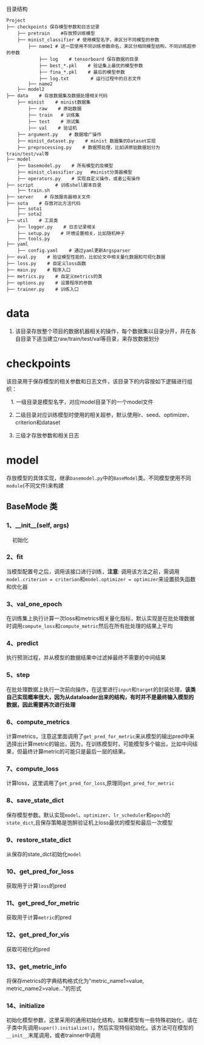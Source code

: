 目录结构

```
Project
├── checkpoints 保存模型参数和日志记录
    ├── pretrain    #存放预训练模型
    ├── minist_classifier # 使用模型名字，来区分不同模型的参数
        ├── name1 # 这一层使用不同训练参数命名，来区分相同模型结构，不同训练超参的参数
            ├── log    # tensorboard 保存数据的目录
            ├── best_*.pkl    # 验证集上最优的模型参数
            ├── fina_*.pkl    # 最后的模型参数
            ├── log.txt        # 运行过程中的日志文件
        ├── name2
    ├── model2
├── data    # 存放数据集及数据处理相关代码
    ├── minist    # minist数据集
        ├── raw    # 原始数据 
        ├── train   # 训练集 
        ├── test    # 测试集
        ├── val    # 验证机
    ├── argument.py    # 数据增广操作
    ├── minist_dataset.py    # minist 数据集的Dataset实现
    ├── preprocessing.py    # 数据预处理，比如讲原始数据划分为train/test/val等
├── model
    ├── basemodel.py    # 所有模型的及模型
    ├── minist_classifier.py   #minist分类器模型
    ├── operators.py    # 实现自定义操作，或者公有操作
├── script        # 训练shell脚本目录
    ├── train.sh    
├── server    # 存放服务器相关文件
├── sota    # 存放对比方法代码
    ├── sota1
    ├── sota2
├── util    # 工具类
    ├── logger.py    # 日志记录相关
    ├── setup.py    # 环境设置相关，比如随机种子
    ├── tools.py   
├── yaml
    ├── config.yaml    # 通过yaml更新Argsparser
├── eval.py    # 验证模型性能的，比如论文中相关量化数据和可视化数据
├── loss.py    # 自定义loss函数
├── main.py    # 程序入口
├── metrics.py    # 自定义metrics的类    
├── options.py    # 设置程序的参数
├── trainer.py    # 训练入口
```

# data

1. 该目录存放整个项目的数据机器相关的操作，每个数据集以目录分开，并在各自目录下适当建立raw/train/test/val等目录，来存放数据划分

# checkpoints

该目录用于保存模型的相关参数和日志文件，该目录下的内容按如下逻辑进行组织：

   1.  一级目录是模型名字，对应model目录下的一个model文件

2. 二级目录对应训练模型时使用的相关超参，默认使用lr、seed、optimizer、criterion和dataset

3. 三级才存放参数和相关日志

# model

存放模型的具体实现，继承`basemodel.py`中的`BaseModel`类。不同模型使用不同`module`(不同文件)来构建

## BaseMode 类

### 1、**\_\_init\_\_(self, args)**

    初始化

### 2、fit

当模型配置号之后，调用该接口进行训练，**注意**: 调用该方法之前，需调用`model.criterion = criterion`和`model.optimizer = optimizer`来设置损失函数和优化器

### 3、val_one_epoch

在训练集上执行计算一次loss和metrics相关量化指标，默认实现是在批处理数据时调用`compute_loss`和`compute_metric`然后在所有批处理的结果上平均

### 4、predict

执行预测过程，并从模型的数据结果中过滤掉最终不需要的中间结果

### 5、step

在批处理数据上执行一次前向操作，在这里进行`input`和`target`的封装处理，**该类自己实现概率很大，因为从dataloader出来的结构，有时并不是最终输入模型的数据，因此需要再次进行处理**

### 6、compute_metrics

计算metrics，注意这里面调用了`get_pred_for_metric`来从模型的输出pred中来选择出计算metric的输出，因为，在训练模型时，可能模型多个输出，比如中间结果，但最终计算metric的可能只是最后一层的结果。

### 7、compute_loss

计算loss，这里调用了`get_pred_for_loss`,原理同`get_pred_for_metric`

### 8、save_state_dict

保存模型参数。默认实现`model`、`optimizer`、`lr_scheduler`和`epoch`的`state_dict`,且保存策略是饱醉验证机上loss最优的模型和最后一次模型

### 9、restore_state_dict

从保存的state_dict初始化`model`

### 10、get_pred_for_loss

获取用于计算`loss`的pred

### 11、get_pred_for_metric

获取用于计算`metric`的pred

### 12、get_pred_for_vis

获取可视化的pred

### 13、get_metric_info

将保存metrics的字典结构格式化为"metric_name1=value, metric_name2=value..."的形式

### 14、initialize

初始化模型参数，这里采用的通用初始化结构，如果模型有一些特殊初始化，请在子类中先调用`super().initialize()`，然后实现特俗初始化。该方法可在模型的`__init__`末尾调用，或者trainner中调用
